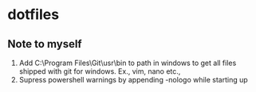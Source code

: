 # dotfiles

## Note to myself

1. Add C:\Program Files\Git\usr\bin to path in windows to get all files shipped with git for windows. Ex., vim, nano etc.,
2. Supress powershell warnings by appending -nologo while starting up
